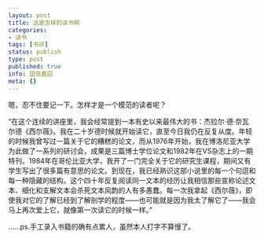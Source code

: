 ```yaml
---
layout: post
title: 这是怎样的读书啊
categories:
- 读书
tags: [书评]
status: publish
type: post
published: true
info: 国信嘉园
meta: {}
---
```



嗯，忍不住要记一下。怎样才是一个模范的读者呢？

“在这个连续的讲座里，我会经常提到一本有史以来最伟大的书：杰拉尔·德·奈瓦尔德《西尔薇》。我在二十岁德时候就开始读它，直至今日我仍在反复从度。年轻的时候我曾写过一篇关于它的糟糕的论文，而从1976年开始，我在博洛尼亚大学为此做了一系列的研讨会，成果是三篇博士学位论文和1982年在VS杂志上的一期特刊。1984年在哥伦比亚大学，我开了一门完全关于它的研究生课程，期间又有学生写出了很多篇有意思的论文。到现在，我已经熟识这部小说里的每一个句逗和每一种隐藏的结构。这个四十年反复阅读同一文本的经历让我相信那些宣称论述文本、细化和支解文本会杀死文本风韵的人有多愚蠢。每一次我拿起《西尔薇》，即使我对它的了解已经到了解剖学的程度——也可能就是因为我太了解它了——我会马上再次爱上它，就像第一次读它的时候一样。”

……ps.手工录入书籍的确有点累人，虽然本人打字不算慢了。
